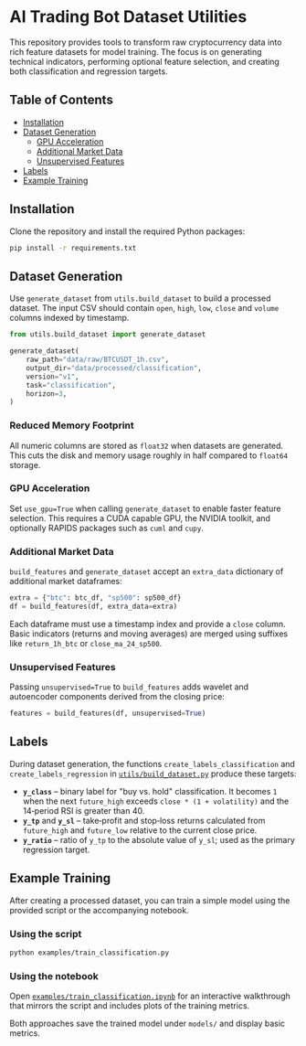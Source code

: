 # AI Trading Bot Dataset Utilities

This repository provides tools to transform raw cryptocurrency data into rich feature
datasets for model training. The focus is on generating technical indicators,
performing optional feature selection, and creating both classification and
regression targets.

## Table of Contents
- [Installation](#installation)
- [Dataset Generation](#dataset-generation)
  - [GPU Acceleration](#gpu-acceleration)
  - [Additional Market Data](#additional-market-data)
  - [Unsupervised Features](#unsupervised-features)
- [Labels](#labels)
- [Example Training](#example-training)

## Installation
Clone the repository and install the required Python packages:

```bash
pip install -r requirements.txt
```

## Dataset Generation
Use `generate_dataset` from `utils.build_dataset` to build a processed dataset.
The input CSV should contain `open`, `high`, `low`, `close` and `volume` columns
indexed by timestamp.

```python
from utils.build_dataset import generate_dataset

generate_dataset(
    raw_path="data/raw/BTCUSDT_1h.csv",
    output_dir="data/processed/classification",
    version="v1",
    task="classification",
    horizon=3,
)
```

### Reduced Memory Footprint
All numeric columns are stored as `float32` when datasets are generated. This
cuts the disk and memory usage roughly in half compared to `float64` storage.

### GPU Acceleration
Set `use_gpu=True` when calling `generate_dataset` to enable faster feature
selection. This requires a CUDA capable GPU, the NVIDIA toolkit, and optionally
RAPIDS packages such as `cuml` and `cupy`.

### Additional Market Data
`build_features` and `generate_dataset` accept an `extra_data` dictionary of
additional market dataframes:

```python
extra = {"btc": btc_df, "sp500": sp500_df}
df = build_features(df, extra_data=extra)
```

Each dataframe must use a timestamp index and provide a `close` column. Basic
indicators (returns and moving averages) are merged using suffixes like
`return_1h_btc` or `close_ma_24_sp500`.

### Unsupervised Features
Passing `unsupervised=True` to `build_features` adds wavelet and autoencoder
components derived from the closing price:

```python
features = build_features(df, unsupervised=True)
```

## Labels
During dataset generation, the functions `create_labels_classification` and
`create_labels_regression` in
[`utils/build_dataset.py`](utils/build_dataset.py) produce these targets:

- **`y_class`** – binary label for "buy vs. hold" classification. It becomes `1`
  when the next `future_high` exceeds `close * (1 + volatility)` and the
  14‑period RSI is greater than 40.
- **`y_tp`** and **`y_sl`** – take‑profit and stop‑loss returns calculated from
  `future_high` and `future_low` relative to the current close price.
- **`y_ratio`** – ratio of `y_tp` to the absolute value of `y_sl`; used as the
  primary regression target.

## Example Training
After creating a processed dataset, you can train a simple model using the
provided script or the accompanying notebook.

### Using the script

```bash
python examples/train_classification.py
```

### Using the notebook

Open [`examples/train_classification.ipynb`](examples/train_classification.ipynb)
for an interactive walkthrough that mirrors the script and includes plots of the
training metrics.

Both approaches save the trained model under `models/` and display basic
metrics.
